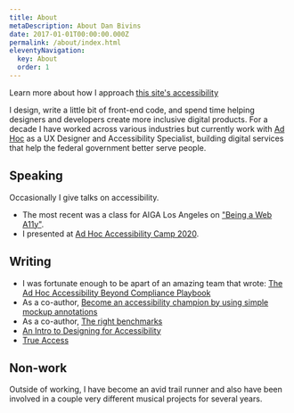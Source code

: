```yaml
---
title: About
metaDescription: About Dan Bivins
date: 2017-01-01T00:00:00.000Z
permalink: /about/index.html
eleventyNavigation:
  key: About
  order: 1
---
```


Learn more about how I approach [this site's accessibility](/accessibility)

I design, write a little bit of front-end code, and spend time helping designers and developers create more inclusive digital products. For a decade I have worked across various industries but currently work with [Ad Hoc](https://adhocteam.us/) as a UX Designer and Accessibility Specialist, building digital services that help the federal government better serve people.

## Speaking
Occasionally I give talks on accessibility.
- The most recent was a class for AIGA Los Angeles on ["Being a Web A11y"](https://losangeles.aiga.org/event/being-a-web-a11y/).
- I presented at [Ad Hoc Accessibility Camp 2020](https://adhoc.team/2020/04/20/accessibility-camp-2020/).

## Writing
- I was fortunate enough to be apart of an amazing team that wrote: [The Ad Hoc Accessibility Beyond Compliance Playbook](https://adhoc.team/playbook-accessibility/)
- As a co-author, [Become an accessibility champion by using simple mockup annotations](https://adhoc.team/2023/06/28/become-an-accessibility-champion-by-using-simple-mockup-annotations/)
- As a co-author, [The right benchmarks](https://adhoc.team/2021/11/30/right-benchmarks/)
- [An Intro to Designing for Accessibility](https://www.sitepen.com/blog/an-intro-to-designing-for-accessibility)
- [True Access](/posts/true-access/)

## Non-work
Outside of working, I have become an avid trail runner and also have been involved in a couple very different musical projects for several years.
